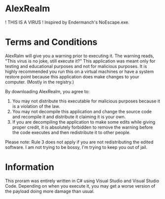 # AlexRealm
! THIS IS A VIRUS ! Inspired by Endermanch's NoEscape.exe.

# Terms and Conditions

AlexRalm will give you a warning prior to executing it. The warning reads, "This virus is no joke, still execute it?"
This application was meant only for testing and educational purposes and not for malicious purposes.
It is highly recommended you run this on a virtual machines or have a system restore point because this application does make changes to your computer.
(Mostly in the registry.)

By downloading AlexRealm, you agree to:
1. You may not distribute this executable for malicious purposes because it is a violation of the law.
2. You may not decompile this application and change the source code and recompile it and distribute it claiming it is your own.
3. If you are decompiling the application to make some edits while giving proper credit, it is absolutely forbidden to remove the warning before the code executes and then redistribute it to other people.

Please note: Rule 3 does not apply if you are not redistributing the edited software.
I am not trying to be bossy, I'm trying to keep you out of jail.

# Information
This proram was entirely written in C# using Visual Studio and Visual Studio Code.
Depending on when you execute it, you may get a worse version of the payload doing more damage than usual.

